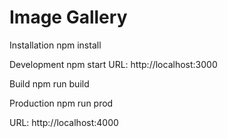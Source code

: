 # Image Gallery

Installation
npm install

Development
npm start
URL: http://localhost:3000

Build
npm run build

Production
npm run prod

URL: http://localhost:4000
